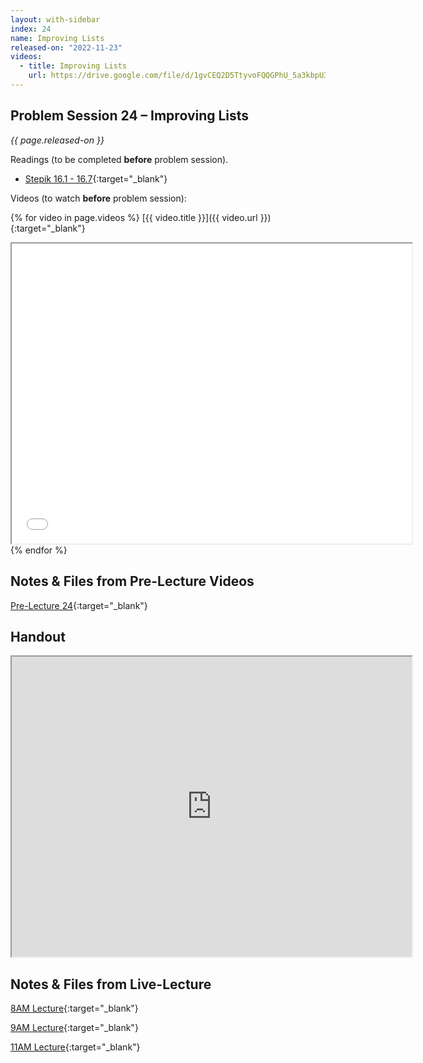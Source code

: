 ```yaml
---
layout: with-sidebar
index: 24
name: Improving Lists
released-on: "2022-11-23"
videos:
  - title: Improving Lists
    url: https://drive.google.com/file/d/1gvCEQ2D5TtyvoFQQGPhU_5a3kbpU3eWM
---
```


## Problem Session 24 – Improving Lists

_{{ page.released-on }}_

Readings (to be completed **before** problem session). 
- [Stepik 16.1 - 16.7](https://stepik.org/lesson/704285/step/1?unit=704717){:target="_blank"}

Videos (to watch **before** problem session):

{% for video in page.videos %}
[{{ video.title }}]({{ video.url }}){:target="_blank"}

<iframe src="{{ video.url }}/preview" width="640" height="480" allow="autoplay"></iframe>
{% endfor %}

## Notes & Files from Pre-Lecture Videos

[Pre-Lecture 24](https://github.com/ucsd-cse12-f22/ucsd-cse12-f22.github.io/tree/main/_pre-lectures/lecture-24){:target="_blank"}

## Handout

<iframe src="https://drive.google.com/file/d/1h1r1CV7UZKLM4Ae-iCFx40prZWKiOuKV/preview" width="640" height="480" allow="autoplay"></iframe>

## Notes & Files from Live-Lecture

[8AM Lecture](https://github.com/ucsd-cse12-f22/ucsd-cse12-f22.github.io/tree/main/_lectures/lecture-24/A00){:target="_blank"}

[9AM Lecture](https://github.com/ucsd-cse12-f22/ucsd-cse12-f22.github.io/tree/main/_lectures/lecture-24/B00){:target="_blank"}

[11AM Lecture](https://github.com/ucsd-cse12-f22/ucsd-cse12-f22.github.io/tree/main/_lectures/lecture-24/C00){:target="_blank"}
